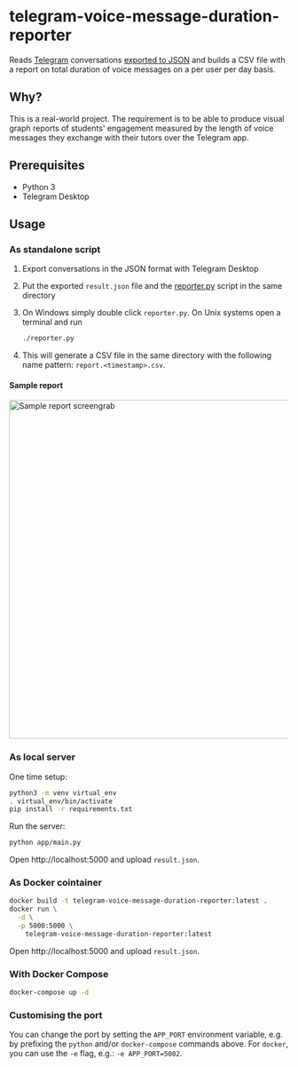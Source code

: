# telegram-voice-message-duration-reporter

Reads [Telegram](https://telegram.org) conversations [exported to
JSON](https://telegram.org/blog/export-and-more) and builds a CSV file with a report on
total duration of voice messages on a per user per day basis.

## Why?

This is a real-world project. The requirement is to be able to produce visual graph
reports of students' engagement measured by the length of voice messages they exchange
with their tutors over the Telegram app.

## Prerequisites
- Python 3
- Telegram Desktop

## Usage

### As standalone script

1. Export conversations in the JSON format with Telegram Desktop
2. Put the exported `result.json` file and the [reporter.py](app/reporter.py) script in
the same directory
3. On Windows simply double click `reporter.py`. On Unix systems open a terminal and run

    ```bash
    ./reporter.py
    ```
4.  This will generate a CSV file in the same directory with the following name pattern:
`report.<timestamp>.csv`.

#### Sample report

<img src="./sample-report-full.png" width="610" alt="Sample report screengrab" />

### As local server

One time setup:

```bash
python3 -m venv virtual_env
. virtual_env/bin/activate
pip install -r requirements.txt
```

Run the server:

```bash
python app/main.py
```

Open http://localhost:5000 and upload `result.json`.

### As Docker cointainer

```bash
docker build -t telegram-voice-message-duration-reporter:latest .
docker run \
  -d \
  -p 5000:5000 \
    telegram-voice-message-duration-reporter:latest
```

Open http://localhost:5000 and upload `result.json`.

### With Docker Compose

```bash
docker-compose up -d
```

### Customising the port

You can change the port by setting the `APP_PORT` environment variable, e.g. by
prefixing the `python` and/or `docker-compose` commands above. For `docker`, you can use the `-e` flag, e.g.: `-e APP_PORT=5002`.

